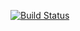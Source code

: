 [![Build Status](https://travis-ci.org/gboddin/debprootstrap.svg?branch=develop)](https://travis-ci.org/gboddin/debprootstrap)
